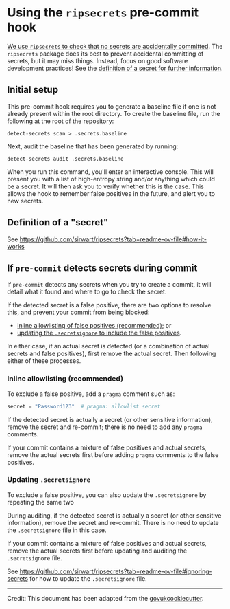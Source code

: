 # Using the `ripsecrets` pre-commit hook

[We use `ripsecrets` to check that no secrets are accidentally committed](ripsecrets). The
`ripsecrets` package does its best to prevent accidental committing of secrets, but it may miss
things. Instead, focus on good software development practices! See the [definition of a secret for
further information](#definition-of-a-secret).


## Initial setup

This pre-commit hook requires you to generate a baseline file if one is not already present within
the root directory. To create the baseline file, run the following at the root of the repository:

```shell
detect-secrets scan > .secrets.baseline
```

Next, audit the baseline that has been generated by running:

```shell
detect-secrets audit .secrets.baseline
```

When you run this command, you'll enter an interactive console. This will present you with a list
of high-entropy string and/or anything which could be a secret. It will then ask you to verify
whether this is the case. This allows the hook to remember false positives in the future, and alert
you to new secrets.


## Definition of a "secret"

See https://github.com/sirwart/ripsecrets?tab=readme-ov-file#how-it-works

## If `pre-commit` detects secrets during commit

If `pre-commit` detects any secrets when you try to create a commit, it will detail what it found
and where to go to check the secret.

If the detected secret is a false positive, there are two options to resolve this, and prevent your
commit from being blocked:

- [inline allowlisting of false positives (recommended)](#inline-allowlisting-recommended); or
- [updating the `.secretsignore` to include the false positives](#updating-secretsignore).

In either case, if an actual secret is detected (or a combination of actual secrets and false
positives), first remove the actual secret. Then following either of these processes.

### Inline allowlisting (recommended)

To exclude a false positive, add a `pragma` comment such as:

```python
secret = "Password123"  # pragma: allowlist secret
```

If the detected secret is actually a secret (or other sensitive information), remove the secret and
re-commit; there is no need to add any `pragma` comments.

If your commit contains a mixture of false positives and actual secrets, remove the actual secrets
first before adding `pragma` comments to the false positives.


### Updating `.secretsignore`

To exclude a false positive, you can also update the `.secretsignore` by repeating the same two

During auditing, if the detected secret is actually a secret (or other sensitive information),
remove the secret and re-commit. There is no need to update the `.secretsignore` file in this
case.

If your commit contains a mixture of false positives and actual secrets, remove the actual secrets
first before updating and auditing the `.secretsignore` file.

See https://github.com/sirwart/ripsecrets?tab=readme-ov-file#ignoring-secrets
for how to update the `.secretsignore` file.


---

Credit: This document has been adapted from the
[govukcookiecutter](https://github.com/best-practice-and-impact/govcookiecutter/).
